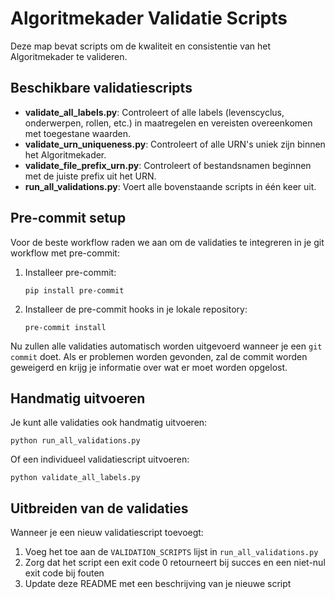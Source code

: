 # Algoritmekader Validatie Scripts

Deze map bevat scripts om de kwaliteit en consistentie van het Algoritmekader te valideren.

## Beschikbare validatiescripts

- **validate_all_labels.py**: Controleert of alle labels (levenscyclus, onderwerpen, rollen, etc.) in maatregelen en vereisten overeenkomen met toegestane waarden.
- **validate_urn_uniqueness.py**: Controleert of alle URN's uniek zijn binnen het Algoritmekader.
- **validate_file_prefix_urn.py**: Controleert of bestandsnamen beginnen met de juiste prefix uit het URN.
- **run_all_validations.py**: Voert alle bovenstaande scripts in één keer uit.

## Pre-commit setup

Voor de beste workflow raden we aan om de validaties te integreren in je git workflow met pre-commit:

1. Installeer pre-commit:
   ```
   pip install pre-commit
   ```

2. Installeer de pre-commit hooks in je lokale repository:
   ```
   pre-commit install
   ```

Nu zullen alle validaties automatisch worden uitgevoerd wanneer je een `git commit` doet. Als er problemen worden gevonden, zal de commit worden geweigerd en krijg je informatie over wat er moet worden opgelost.

## Handmatig uitvoeren

Je kunt alle validaties ook handmatig uitvoeren:

```
python run_all_validations.py
```

Of een individueel validatiescript uitvoeren:

```
python validate_all_labels.py
```

## Uitbreiden van de validaties

Wanneer je een nieuw validatiescript toevoegt:

1. Voeg het toe aan de `VALIDATION_SCRIPTS` lijst in `run_all_validations.py`
2. Zorg dat het script een exit code 0 retourneert bij succes en een niet-nul exit code bij fouten
3. Update deze README met een beschrijving van je nieuwe script
